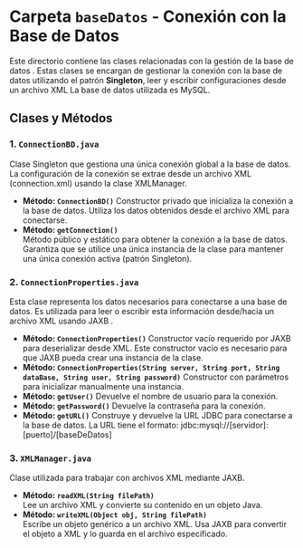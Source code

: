 # Carpeta `baseDatos` - Conexión con la Base de Datos

Este directorio contiene las clases relacionadas con la gestión de la base de datos . Estas clases se encargan de gestionar la conexión con la base de datos utilizando el patrón **Singleton**, leer y escribir configuraciones desde un archivo XML La base de datos utilizada es MySQL.

## Clases y Métodos

### 1. **`ConnectionBD.java`**
Clase Singleton que gestiona una única conexión global a la base de datos.  La configuración de la conexión se extrae desde un archivo XML (connection.xml) usando la clase XMLManager.
- **Método: ` ConnectionBD() `**
Constructor privado que inicializa la conexión a la base de datos. Utiliza los datos obtenidos desde el archivo XML para conectarse.
- **Método: `getConnection() `**  
Método público y estático para obtener la conexión a la base de datos. Garantiza que se utilice una única instancia de la clase para mantener una única conexión activa (patrón Singleton).

### 2. **`ConnectionProperties.java`**
Esta clase representa los datos necesarios para conectarse a una base de datos. Es utilizada para leer o escribir esta información desde/hacia un archivo XML usando JAXB .
- **Método: `ConnectionProperties()`**
Constructor vacío requerido por JAXB para deserializar desde XML. Este constructor vacío es necesario para que JAXB pueda crear una instancia de la clase.
- **Método: `ConnectionProperties(String server, String port, String dataBase, String user, String password)`**
Constructor con parámetros para inicializar manualmente una instancia.
- **Método: `getUser()`**
Devuelve el nombre de usuario para la conexión.
- **Método: `getPassword()`**
Devuelve la contraseña para la conexión.
- **Método: `getURL()`**
Construye y devuelve la URL JDBC para conectarse a la base de datos. La URL tiene el formato: jdbc:mysql://[servidor]:[puerto]/[baseDeDatos]

### 3. **`XMLManager.java`**
Clase utilizada para trabajar con archivos XML mediante JAXB.

- **Método: `readXML(String filePath)`**  
  Lee un archivo XML y convierte su contenido en un objeto Java. 
- **Método: `writeXML(Object obj, String filePath)`**  
Escribe un objeto genérico a un archivo XML. Usa JAXB para convertir el objeto a XML y lo guarda en el archivo especificado.
  
